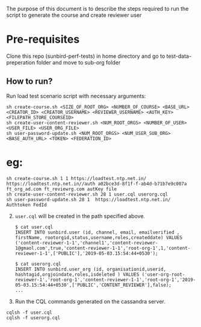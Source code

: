 The purpose of this document is to describe the steps required to run the script to generate the course and create reviewer user

# Pre-requisites

Clone this repo (sunbird-perf-tests) in home directory and go to test-data-preperation folder and move to sub-org folder

## How to run?

Run load test scenario script with necessary arguments:

    sh create-course.sh <SIZE_OF_ROOT_ORG> <NUMBER_OF_COURSE> <BASE_URL> <CREATOR_ID> <CREATOR_USERNAME> <REVIEWER_USERNAME> <AUTH_KEY> <FILEPATH_STORE_COURSEID>
    sh create-user-content-reviewer.sh <NUM_ROOT_ORGS> <NUMBER_OF_USER> <USER_FILE> <USER_ORG_FILE>
    sh user-password-update.sh <NUM_ROOT_ORGS> <NUM_USER_SUB_ORG> <BASE_AUTH_URL> <TOKEN> <FEDERATION_ID> 


# eg:

    sh create-course.sh 1 1 https://loadtest.ntp.net.in/ https://loadtest.ntp.net.in//auth a02bce3d-8f1f-f-ab4d-b71b7e9c007a ft_org_ad.com ft_reviewrg.com autKey file
    sh create-user-content-reviewer.sh 28 1 user.cql userorg.cql
    sh user-password-update.sh 28 1  https://loadtest.ntp.net.in/ Authtoken FedId 

    
2. `user.cql` will be created in the path specified above.

    ```
    $ cat user.cql
   INSERT INTO sunbird.user (id, channel, email, emailverified , firstName, rootorgid,status,username,roles,createddate) VALUES ('content-reviewer-1-1','channel1','content-reviewer-1@gmaol.com',true,'content-reviewer-1-1','root-org-1',1,'content-reviewer-1-1',['PUBLIC'],'2019-05-03.15:54:44+0530');

   $ cat userorg.cql
    INSERT INTO sunbird.user_org (id, organisationid,userid, hashtagid,orgjoindate,roles,isdeleted ) VALUES ('user-org-root-reviewer-1','root-org-1','content-reviewer-1-1','root-org-1','2019-05-03.15:54:44+0530',['PUBLIC','CONTENT_REVIEWER'],false);
    ...
    ```
3. Run the CQL commands generated on the cassandra server.

```
cqlsh -f user.cql
cqlsh -f userorg.cql
```
